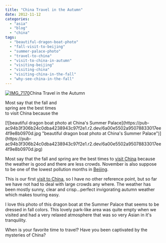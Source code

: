 ```yaml
---
title: "China Travel in the Autumn"
date: 2012-11-12
categories: 
  - "asia"
  - "blog"
  - "china"
tags: 
  - "beautiful-dragon-boat-photo"
  - "fall-visit-to-beijing"
  - "summer-palace-photo"
  - "travel-to-china"
  - "visit-to-china-in-autumn"
  - "visiting-beijing"
  - "visiting-china"
  - "visiting-china-in-the-fall"
  - "why-see-china-in-the-fall"
---
```


[![IMG_7170](https://pub-ac94b3f306b24c0dba4238943c97f2e1.r2.dev/6a00e5502a95078833017ee4f9e841970d.jpg "IMG_7170")](https://pub-ac94b3f306b24c0dba4238943c97f2e1.r2.dev/6a00e5502a95078833017ee4f9e841970d.jpg)China Travel in the Autumn  
  
Most say that the fall and  
spring are the best times  
to visit China because the

<!--more--> [![beautiful dragon boat photo at China's Summer Palace](https://pub-ac94b3f306b24c0dba4238943c97f2e1.r2.dev/6a00e5502a95078833017ee4f9e8b0970d.jpg "beautiful dragon boat photo at China's Summer Palace")](https://pub-ac94b3f306b24c0dba4238943c97f2e1.r2.dev/6a00e5502a95078833017ee4f9e8b0970d.jpg)  
  
Most say that the fall and spring are the best times to [visit China](http://soultravelers3new.local/2012/11/forbidden-city-and-beijings-best.html#more "visit china") because the weather is good and there are less crowds. November is also suppose to be one of the lowest pollution months in [Beijing](http://soultravelers3new.local/2012/11/yum-loving-the-food-in-beijing.html#more "visiting Beijing").  
  
This is our first [visit to China](http://soultravelers3new.local/2012/11/getting-a-tourism-visa-for-china-adventure.html#more "visit to China"), so I have no other reference point, but so far we have not had to deal with large crowds any where. The weather has been mostly sunny, clear and crisp...perfect invigorating autumn weather which makes touring easy.  
  
I love this photo of this dragon boat at the Summer Palace that seems to be dressed in fall colors. This lovely park-like area was quite empty when we visited and had a very relaxed atmosphere that was so very Asian in it's tranquility.  
  
When is your favorite time to travel? Have you been captivated by the mysteries of China?
